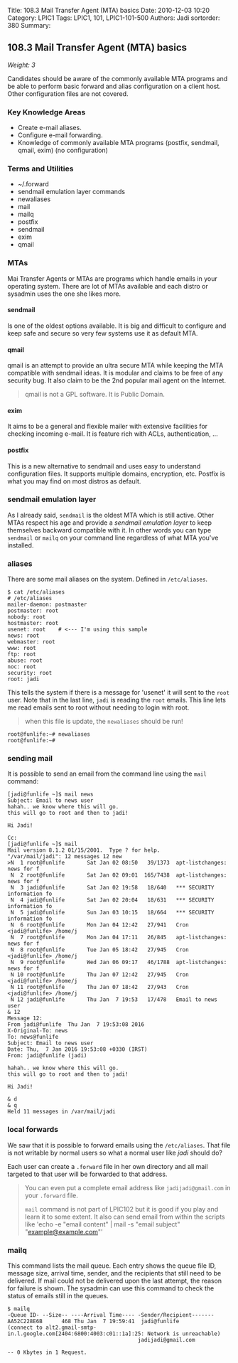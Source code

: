 Title: 108.3 Mail Transfer Agent (MTA) basics
Date: 2010-12-03 10:20
Category: LPIC1
Tags: LPIC1, 101, LPIC1-101-500
Authors: Jadi
sortorder: 380
Summary: 
## 108.3 Mail Transfer Agent \(MTA\) basics

_Weight: 3_

Candidates should be aware of the commonly available MTA programs and be able to perform basic forward and alias configuration on a client host. Other configuration files are not covered.

### Key Knowledge Areas

* Create e-mail aliases.
* Configure e-mail forwarding.
* Knowledge of commonly available MTA programs \(postfix, sendmail, qmail, exim\) \(no configuration\)

### Terms and Utilities

* ~/.forward
* sendmail emulation layer commands
* newaliases
* mail
* mailq
* postfix
* sendmail
* exim
* qmail

### MTAs

Mai Transfer Agents or MTAs are programs which handle emails in your operating system. There are lot of MTAs available and each distro or sysadmin uses the one she likes more.

#### sendmail

Is one of the oldest options available. It is big and difficult to configure and keep safe and secure so very few systems use it as default MTA.

#### qmail

qmail is an attempt to provide an ultra secure MTA while keeping the MTA compatible with sendmail ideas. It is modular and claims to be free of any security bug. It also claim to be the 2nd popular mail agent on the Internet.

> qmail is not a GPL software. It is Public Domain.

#### exim

It aims to be a general and flexible mailer with extensive facilities for checking incoming e-mail. It is feature rich with ACLs, authentication, ...

#### postfix

This is a new alternative to sendmail and uses easy to understand configuration files. It supports multiple domains, encryption, etc. Postfix is what you may find on most distros as default.

### sendmail emulation layer

As I already said, `sendmail` is the oldest MTA which is still active. Other MTAs respect his age and provide a _sendmail emulation layer_ to keep themselves backward compatible with it. In other words you can type `sendmail` or `mailq` on your command line regardless of what MTA you've installed.

### aliases

There are some mail aliases on the system. Defined in `/etc/aliases`.

```text
$ cat /etc/aliases
# /etc/aliases
mailer-daemon: postmaster
postmaster: root
nobody: root
hostmaster: root
usenet: root    # <--- I'm using this sample
news: root
webmaster: root
www: root
ftp: root
abuse: root
noc: root
security: root
root: jadi
```

This tells the system if there is a message for 'usenet' it will sent to the `root` user. Note that in the last line, `jadi` is reading the `root` emails. This line lets me read emails sent to root without needing to login with root.

> when this file is update, the `newaliases` should be run!

```text
root@funlife:~# newaliases
root@funlife:~#
```

### sending mail

It is possible to send an email from the command line using the `mail` command:

```text
[jadi@funlife ~]$ mail news
Subject: Email to news user
hahah.. we know where this will go.
this will go to root and then to jadi!

Hi Jadi!

Cc:
[jadi@funlife ~]$ mail
Mail version 8.1.2 01/15/2001.  Type ? for help.
"/var/mail/jadi": 12 messages 12 new
>N  1 root@funlife       Sat Jan 02 08:50   39/1373  apt-listchanges: news for f
 N  2 root@funlife       Sat Jan 02 09:01  165/7438  apt-listchanges: news for f
 N  3 jadi@funlife       Sat Jan 02 19:58   18/640   *** SECURITY information fo
 N  4 jadi@funlife       Sat Jan 02 20:04   18/631   *** SECURITY information fo
 N  5 jadi@funlife       Sun Jan 03 10:15   18/664   *** SECURITY information fo
 N  6 root@funlife       Mon Jan 04 12:42   27/941   Cron <jadi@funlife> /home/j
 N  7 root@funlife       Mon Jan 04 17:11   26/845   apt-listchanges: news for f
 N  8 root@funlife       Tue Jan 05 18:42   27/945   Cron <jadi@funlife> /home/j
 N  9 root@funlife       Wed Jan 06 09:17   46/1788  apt-listchanges: news for f
 N 10 root@funlife       Thu Jan 07 12:42   27/945   Cron <jadi@funlife> /home/j
 N 11 root@funlife       Thu Jan 07 18:42   27/943   Cron <jadi@funlife> /home/j
 N 12 jadi@funlife       Thu Jan  7 19:53   17/478   Email to news user
& 12
Message 12:
From jadi@funlife  Thu Jan  7 19:53:08 2016
X-Original-To: news
To: news@funlife
Subject: Email to news user
Date: Thu,  7 Jan 2016 19:53:08 +0330 (IRST)
From: jadi@funlife (jadi)

hahah.. we know where this will go.
this will go to root and then to jadi!

Hi Jadi!

& d
& q
Held 11 messages in /var/mail/jadi
```

### local forwards

We saw that it is possible to forward emails using the `/etc/aliases`. That file is not writable by normal users so what a normal user like _jadi_ should do?

Each user can create a `.forward` file in her own directory and all mail targeted to that user will be forwarded to that address.

> You can even put a complete email address like `jadijadi@gmail.com` in your `.forward` file.
>
> `mail` command is not part of LPIC102 but it is good if you play and learn it to some extent. It also can send email from within the scripts like 'echo -e "email content" \| mail -s "email subject" "example@example.com"'

### mailq

This command lists the mail queue. Each entry shows the queue file ID, message size, arrival time, sender, and the recipients that still need to be delivered. If mail could not be delivered upon the last attempt, the reason for failure is shown. The sysadmin can use this command to check the status of emails still in the queues.

```text
$ mailq
-Queue ID- --Size-- ----Arrival Time---- -Sender/Recipient-------
AA52C228E6B      468 Thu Jan  7 19:59:41  jadi@funlife
(connect to alt2.gmail-smtp-in.l.google.com[2404:6800:4003:c01::1a]:25: Network is unreachable)
                                         jadijadi@gmail.com

-- 0 Kbytes in 1 Request.
```

